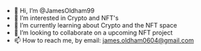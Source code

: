 - 👋 Hi, I’m @JamesOldham99
- 👀 I’m interested in Crypto and NFT's
- 🌱 I’m currently learning about Crypto and the NFT space
- 💞️ I’m looking to collaborate on a upcoming NFT project
- 📫 How to reach me, by email: james.oldham0604@gmail.com

<!---
JamesOldham99/JamesOldham99 is a ✨ special ✨ repository because its `README.md` (this file) appears on your GitHub profile.
You can click the Preview link to take a look at your changes.
--->
